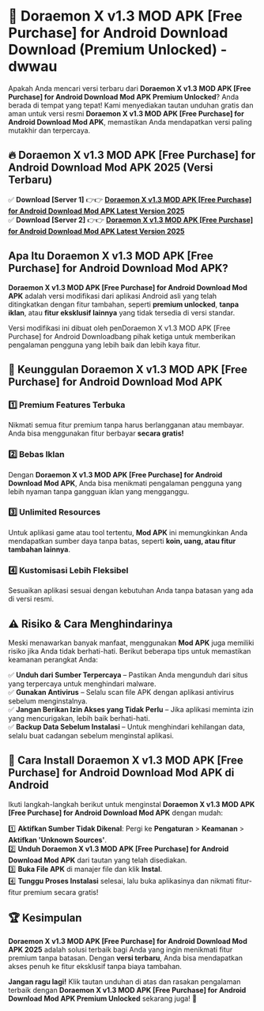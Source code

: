 # 🎯 Doraemon X v1.3 MOD APK [Free Purchase] for Android Download  Download (Premium Unlocked) -  dwwau

Apakah Anda mencari versi terbaru dari **Doraemon X v1.3 MOD APK [Free Purchase] for Android Download Mod APK Premium Unlocked**? Anda berada di tempat yang tepat! Kami menyediakan tautan unduhan gratis dan aman untuk versi resmi **Doraemon X v1.3 MOD APK [Free Purchase] for Android Download Mod APK**, memastikan Anda mendapatkan versi paling mutakhir dan terpercaya.

## 🔥 Doraemon X v1.3 MOD APK [Free Purchase] for Android Download Mod APK 2025 (Versi Terbaru)

✅ **Download [Server 1]** 👉👉 [**Doraemon X v1.3 MOD APK [Free Purchase] for Android Download Mod APK Latest Version 2025**](https://momento.my/?title=Doraemon_X_v1.3_MOD_APK_[Free_Purchase]_for_Android_Download)  
✅ **Download [Server 2]** 👉👉 [**Doraemon X v1.3 MOD APK [Free Purchase] for Android Download Mod APK Latest Version 2025**](https://momento.my/?title=Doraemon_X_v1.3_MOD_APK_[Free_Purchase]_for_Android_Download)  

## Apa Itu Doraemon X v1.3 MOD APK [Free Purchase] for Android Download Mod APK?

**Doraemon X v1.3 MOD APK [Free Purchase] for Android Download Mod APK** adalah versi modifikasi dari aplikasi Android asli yang telah ditingkatkan dengan fitur tambahan, seperti **premium unlocked**, **tanpa iklan**, atau **fitur eksklusif lainnya** yang tidak tersedia di versi standar.

Versi modifikasi ini dibuat oleh penDoraemon X v1.3 MOD APK [Free Purchase] for Android Downloadbang pihak ketiga untuk memberikan pengalaman pengguna yang lebih baik dan lebih kaya fitur.

## 🎯 Keunggulan Doraemon X v1.3 MOD APK [Free Purchase] for Android Download Mod APK

### 1️⃣ Premium Features Terbuka
Nikmati semua fitur premium tanpa harus berlangganan atau membayar. Anda bisa menggunakan fitur berbayar **secara gratis!**

### 2️⃣ Bebas Iklan
Dengan **Doraemon X v1.3 MOD APK [Free Purchase] for Android Download Mod APK**, Anda bisa menikmati pengalaman pengguna yang lebih nyaman tanpa gangguan iklan yang mengganggu.

### 3️⃣ Unlimited Resources
Untuk aplikasi game atau tool tertentu, **Mod APK** ini memungkinkan Anda mendapatkan sumber daya tanpa batas, seperti **koin, uang, atau fitur tambahan lainnya**.

### 4️⃣ Kustomisasi Lebih Fleksibel
Sesuaikan aplikasi sesuai dengan kebutuhan Anda tanpa batasan yang ada di versi resmi.

## ⚠️ Risiko & Cara Menghindarinya

Meski menawarkan banyak manfaat, menggunakan **Mod APK** juga memiliki risiko jika Anda tidak berhati-hati. Berikut beberapa tips untuk memastikan keamanan perangkat Anda:

✅ **Unduh dari Sumber Terpercaya** – Pastikan Anda mengunduh dari situs yang terpercaya untuk menghindari malware.  
✅ **Gunakan Antivirus** – Selalu scan file APK dengan aplikasi antivirus sebelum menginstalnya.  
✅ **Jangan Berikan Izin Akses yang Tidak Perlu** – Jika aplikasi meminta izin yang mencurigakan, lebih baik berhati-hati.  
✅ **Backup Data Sebelum Instalasi** – Untuk menghindari kehilangan data, selalu buat cadangan sebelum menginstal aplikasi.

## 📌 Cara Install Doraemon X v1.3 MOD APK [Free Purchase] for Android Download Mod APK di Android

Ikuti langkah-langkah berikut untuk menginstal **Doraemon X v1.3 MOD APK [Free Purchase] for Android Download Mod APK** dengan mudah:

1️⃣ **Aktifkan Sumber Tidak Dikenal**: Pergi ke **Pengaturan** > **Keamanan** > **Aktifkan 'Unknown Sources'**.  
2️⃣ **Unduh Doraemon X v1.3 MOD APK [Free Purchase] for Android Download Mod APK** dari tautan yang telah disediakan.  
3️⃣ **Buka File APK** di manajer file dan klik **Instal**.  
4️⃣ **Tunggu Proses Instalasi** selesai, lalu buka aplikasinya dan nikmati fitur-fitur premium secara gratis!

## 🏆 Kesimpulan

**Doraemon X v1.3 MOD APK [Free Purchase] for Android Download Mod APK 2025** adalah solusi terbaik bagi Anda yang ingin menikmati fitur premium tanpa batasan. Dengan **versi terbaru**, Anda bisa mendapatkan akses penuh ke fitur eksklusif tanpa biaya tambahan.

**Jangan ragu lagi!** Klik tautan unduhan di atas dan rasakan pengalaman terbaik dengan **Doraemon X v1.3 MOD APK [Free Purchase] for Android Download Mod APK Premium Unlocked** sekarang juga! 🚀
